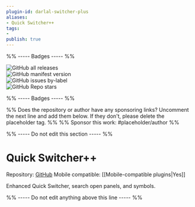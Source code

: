 ```yaml
---
plugin-id: darlal-switcher-plus
aliases:
- Quick Switcher++
tags: 
- 
publish: true
---
```


%% ----- Badges ----- %%

![GitHub all releases](https://img.shields.io/github/downloads/darlal/obsidian-switcher-plus/total?color=573E7A&logo=github&style=for-the-badge)   
![GitHub manifest version](https://img.shields.io/github/manifest-json/v/darlal/obsidian-switcher-plus?color=573E7A&logo=github&style=for-the-badge)   
![GitHub issues by-label](https://img.shields.io/github/issues/darlal/obsidian-switcher-plus/help%20wanted?color=573E7A&logo=github&style=for-the-badge)   
![GitHub Repo stars](https://img.shields.io/github/stars/darlal/obsidian-switcher-plus?color=573E7A&logo=github&style=for-the-badge)

%% ----- Badges ----- %%

%% Does the repository or author have any sponsoring links? Uncomment the next line and add them below. If they don't, please delete the placeholder tag. %%
%% Sponsor this work: #placeholder/author %%

%% ----- Do not edit this section ----- %%

# Quick Switcher++

Repository: [GitHub](https://github.com/darlal/obsidian-switcher-plus)
Mobile compatible: [[Mobile-compatible plugins|Yes]]

Enhanced Quick Switcher, search open panels, and symbols.

%% ----- Do not edit anything above this line ----- %% 
